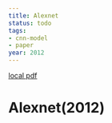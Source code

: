 ```yaml
---
title: Alexnet
status: todo
tags:
- cnn-model
- paper
year: 2012
---
```


[local pdf](../../../pdfs/2012-AlexNet.pdf)

# Alexnet(2012)
